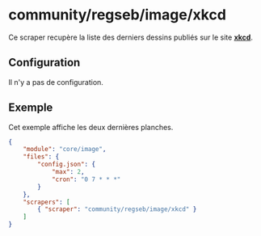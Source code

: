 # community/regseb/image/xkcd

Ce scraper recupère la liste des derniers dessins publiés sur le site
**[xkcd](https://xkcd.com/)**.

## Configuration

Il n'y a pas de configuration.

## Exemple

Cet exemple affiche les deux dernières planches.

```JSON
{
    "module": "core/image",
    "files": {
        "config.json": {
            "max": 2,
            "cron": "0 7 * * *"
        }
    },
    "scrapers": [
        { "scraper": "community/regseb/image/xkcd" }
    ]
}
```
